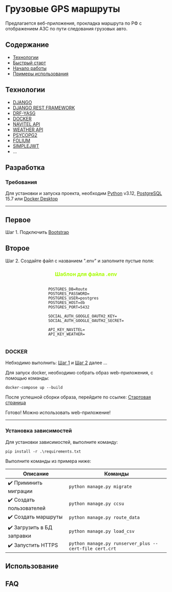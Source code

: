 # Грузовые GPS маршруты

Предлагается веб-приложения, прокладка маршрута по РФ с отображением АЗС по пути следования грузовых авто.

## Содержание

- [Технологии](#технологии)
- [Быстрый старт](#docker)
- [Начало работы](#разработка)
- [Примеры использования](#использование)

## Технологии

- [DJANGO](https://www.djangoproject.com/)
- [DJANGO REST FRAMEWORK](https://www.django-rest-framework.org/)
- [DRF-YASG](https://drf-yasg.readthedocs.io/en/stable/readme.html)
- [DOCKER](https://docs.docker.com/engine/install/)
- [NAVITEL API](https://навител.рф/ru/apinavitelmaps/api)
- [WEATHER API](https://www.weatherapi.com/docs/#)
- [PSYCOPG2](https://www.psycopg.org/)
- [FOLIUM](https://python-visualization.github.io/folium/latest/)
- [SIMPLEJWT](https://github.com/jazzband/djangorestframework-simplejwt)
- ...

## Разработка

### Требования

Для установки и запуска проекта, необходим [Python](https://www.python.org/downloads/)
v3.12, [PostgreSQL](https://www.postgresql.org/download/windows/) 15.7
или [Docker Desktop](https://docs.docker.com/engine/install/)
<hr>

## Первое

Шаг 1. Подключить [Bootstrap](https://getbootstrap.com/docs/5.0/getting-started/download/)

## Второе
Шаг 2. Создайте файл с названием ".env" и заполните пустые поля:

<H3 style="text-align: center; color:#A7FC00;">Шаблон для файла .env </H3>
<div style="display: flex; justify-content: center;">

```dotenv
POSTGRES_DB=Route
POSTGRES_PASSWORD=
POSTGRES_USER=postgres
POSTGRES_HOST=db
POSTGRES_PORT=5432

SOCIAL_AUTH_GOOGLE_OAUTH2_KEY=
SOCIAL_AUTH_GOOGLE_OAUTH2_SECRET=

API_KEY_NAVITEL=
API_KEY_WEATHER=
```

</div>

### DOCKER
Небходимо выполнить: [Шаг 1](#первое) и [Шаг 2](#второе) далее ...

Для запуск docker, необходимо собрать образ web-приложения, с помощью команды:

```commandline
docker-compose up --build
```

После успешной сборки образа, перейдите по ссылке: [Стартовая страница](https://mysite.com:8000/)

Готово! Можно использовать web-приложение!
<hr>

### Установка зависимостей

Для установки зависимостей, выполните команду:

```pip install -r .\requirements.txt ```

Выполните команды из примера ниже:
<br>

| Описание                   | Команды                                                    |
|----------------------------|------------------------------------------------------------|
| ✔️ Приминить миграции      | ```python manage.py migrate```                             |
| ✔️ Создать пользователей   | ```python manage.py ccsu```                                |
| ✔️ Создать маршруты        | ```python manage.py route_data```                          |
| ✔️ Загрузить в БД заправки | ```python manage.py load_csv```                            |
| ✔️ Запустить HTTPS         | ```python manage.py runserver_plus --cert-file cert.crt``` |

## Использование

## FAQ
